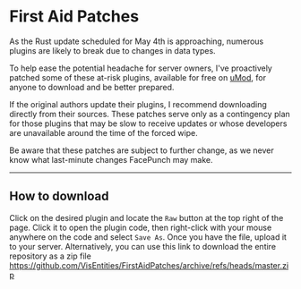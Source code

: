 # First Aid Patches
As the Rust update scheduled for May 4th is approaching, numerous plugins are likely to break due to changes in data types.

To help ease the potential headache for server owners, I've proactively patched some of these at-risk plugins, available for free on [uMod](https://umod.org/plugins), for anyone to download and be better prepared.

If the original authors update their plugins, I recommend downloading directly from their sources. These patches serve only as a contingency plan for those plugins that may be slow to receive updates or whose developers are unavailable around the time of the forced wipe.

Be aware that these patches are subject to further change, as we never know what last-minute changes FacePunch may make.

-----------

## How to download
Click on the desired plugin and locate the `Raw` button at the top right of the page. Click it to open the plugin code, then right-click with your mouse anywhere on the code and select `Save As`. Once you have the file, upload it to your server. Alternatively, you can use this link to download the entire repository as a zip file https://github.com/VisEntities/FirstAidPatches/archive/refs/heads/master.zip
